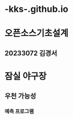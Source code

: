 # -kks-.github.io


오픈소스기초설계
================
20233072 김경서
----------------
# 잠실 야구장
## 우천 가능성
### 예측 프로그램
